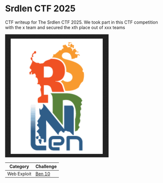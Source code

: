 # Srdlen CTF 2025

CTF writeup for The Srdlen CTF 2025. We took part in this CTF competition with the x team and secured the xth place out of xxx teams

![preview](preview.png)

|   Category   |           Challenge         |
|     ---      |              ---            |
|  Web Exploit | [Ben 10](https://github.com/nutm3/ctf-writeups/tree/main/Srdlen%20CTF%202025/Ben%2010/)



